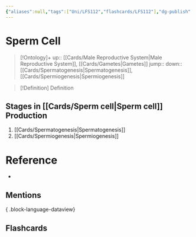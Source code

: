 ```yaml
---
{"aliases":null,"tags":["Uni/LFS112","flashcards/LFS112"],"dg-publish":true,"permalink":"/cards/sperm-cell/","dgPassFrontmatter":true}
---
```


# Sperm Cell

> [!Ontology]+
> up:: [[Cards/Male Reproductive System\|Male Reproductive System]], [[Cards/Gametes\|Gametes]]
> jump::
> down:: [[Cards/Spermatogenesis\|Spermatogenesis]], [[Cards/Spermiogenesis\|Spermiogenesis]]

> [!Definition] Definition
> 
## Stages in [[Cards/Sperm cell\|Sperm cell]] Production
1. [[Cards/Spermatogenesis\|Spermatogenesis]]
2. [[Cards/Spermiogenesis\|Spermiogenesis]]
# Reference
- 

## Mentions

{ .block-language-dataview}

## Flashcards
